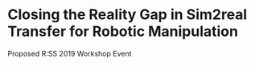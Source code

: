 # Closing the Reality Gap in Sim2real Transfer for Robotic Manipulation

Proposed R:SS 2019 Workshop Event
